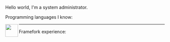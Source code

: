 Hello world, I'm a system administrator.

Programming languages I know:

<img height="40" align="left" src="https://skillicons.dev/icons?i=python,nodejs,java,gradle"/>
<hr>
Framefork experience:
